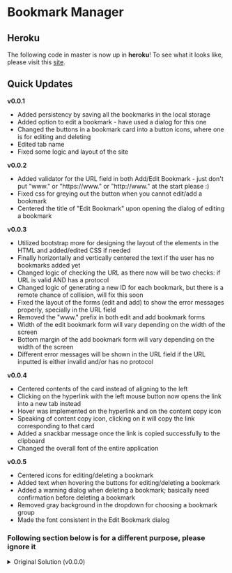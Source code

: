 # Bookmark Manager

## Heroku
The following code in master is now up in **heroku**! To see what it looks like, please visit this [site](https://bkmkmanager.herokuapp.com/).

## Quick Updates

**v0.0.1**
- Added persistency by saving all the bookmarks in the local storage
- Added option to edit a bookmark - have used a dialog for this one
- Changed the buttons in a bookmark card into a button icons, where one is for editing and deleting
- Edited tab name
- Fixed some logic and layout of the site

**v0.0.2**
- Added validator for the URL field in both Add/Edit Bookmark - just don't put "www." or "https://www." or "http://www." at the start please :) 
- Fixed css for greying out the button when you cannot edit/add a bookmark
- Centered the title of "Edit Bookmark" upon opening the dialog of editing a bookmark

**v0.0.3**
- Utilized bootstrap more for designing the layout of the elements in the HTML and added/edited CSS if needed
- Finally horizontally and vertically centered the text if the user has no bookmarks added yet
- Changed logic of checking the URL as there now will be two checks: if URL is valid AND has a protocol
- Changed logic of generating a new ID for each bookmark, but there is a remote chance of collision, will fix this soon
- Fixed the layout of the forms (edit and add) to show the error messages properly, specially in the URL field
- Removed the "www." prefix in both edit and add bookmark forms
- Width of the edit bookmark form will vary depending on the width of the screen
- Bottom margin of the add bookmark form will vary depending on the width of the screen
- Different error messages will be shown in the URL field if the URL inputted is either invalid and/or has no protocol

**v0.0.4**
- Centered contents of the card instead of aligning to the left
- Clicking on the hyperlink with the left mouse button now opens the link into a new tab instead
- Hover was implemented on the hyperlink and on the content copy icon
- Speaking of content copy icon, clicking on it will copy the link corresponding to that card
- Added a snackbar message once the link is copied successfully to the clipboard
- Changed the overall font of the entire application

**v0.0.5**
- Centered icons for editing/deleting a bookmark
- Added text when hovering the buttons for editing/deleting a bookmark
- Added a warning dialog when deleting a bookmark; basically need confirmation before deleting a bookmark
- Removed gray background in the dropdown for choosing a bookmark group
- Made the font consistent in the Edit Bookmark dialog

### Following section below is for a different purpose, please ignore it
<details>
<summary>Original Solution (v0.0.0)</summary>

## Solution Description (v0.0.0)

My solution to this use case involves the use of the following libraries in Angular:
- `ngrx` for handling the state management
- `@angular/material`, `bootstrap`, `@angular/flex-layout` for the user interface

Regarding state management, the store that I have consists of the following:

**Model**
- defined as an interface with the following properties
    - Title (Name) - **considered this as my unique id**
    - URL
    - Group

**State**
- consists of an array of bookmarks with the type Bookmark, which is defined as an interface

**Actions**
- consists of two actions namely:
    - `addBookmark`: where it takes in a bookmark prop to be added to the state
    - `removeBookmark`: where it takes in a bookmark prop to removed from the state

**Reducer**
- created a reducer for the logic of the two actions:
    - For the `addBookmark`, I have used the `find` function in the state to check if there is currently a bookmark that has the same title as to the title being added. This is done to avoid adding duplicates. If there is already a bookmark containing that specific title, the state remains the same. Else, the state will be changed where the new bookmark is added to the state.
    - For the `removeBookmark`, I have used the `filter` function in the state to return a new state without the bookmark being removed.

The code for all these is found in `src\app\state`.

Regarding user interface, I have mainly created two components, along with the app component, via code scaffolding, namely: `bookmarks` and `add-bookmark`:

**Add Bookmark Component**
- This component basically is a form where the user will add a bookmark. There are three inputs: "Name" where user types in the bookmark name; "URL" where user types the website **WITHOUT** the "www."; and "Group" where user types in the group of the bookmark.
- The code for this component is found in `src\app\add-bookmark`.

**Bookmarks Component**
- This component basically shows the bookmark/s the user has added. If there are no bookmarks yet (either via deleting all or user did not put any bookmarks yet), a message will appear. If there is a/are bookmark/s already in the store, the message will not appear anymore and instead will have the bookmarks shown, where each bookmark is in a card. In each card, it contains the following: name of the bookmark on top; the URL, that is a hyperlink, where the text is "Click here to go to link!"; the group the bookmark belongs to; and a button in the lower-left to delete the bookmark.
- There is also a dropdown to display the bookmarks grouped by the "group" property. By default, the option is "All", where it will show all bookmarks. Once there are multiple bookmarks with multiple groups, the user can use the dropdown to select which group of bookmarks the user wants to see.
- The code for this component is found in `src\app\bookmarks`.

**Unit Testing**
- The unit test involves the following tests per each component (code can be found in their respective `spec.ts` files):
    - App Component
        - Check if this component has been created
        - Check if the title "Bookmark Manager" is found there
    - Bookmarks Component
        - Check if this component has been created
        - Check if removing a bookmark works when the dispatch is called
    - Add Bookmark Component
        - Check if this component has been created
        - Check if the title of the card is "Add Bookmark"
        - Check if form is valid/invalid depending on the inputs
        - Check if adding a bookmark works when the dispatch is called

**Limitations of the Solution**
- The validation in the form is not fully implemented, particularly in the URL as there is no check if the URL ends properly (i.e. no check if the website ends in .com/.org etc.).
- In terms of deleting a bookmark, there is no warning first to the user if the user is sure to delete the bookmark or not.
- ~~Refreshing the page will fully remove all bookmarks, as the local storage is not implemented here.~~ I have already implemented the persistency using `ngrx-store-localstorage` in version 0.0.1
- The user interface can be further improved.
## Screenshots of the Solution

**Initial State**

![Initial State](img/initial-pic.png)

This will show up once the site is first loaded. The "Add Bookmark" button is also disabled in this case. It will be disabled until the user fills out all the three fields. The message will also show up in the Bookmarks component that the user has not yet added any bookmarks.

**Adding a Bookmark**

![Adding Bookmark](img/adding-initial-bookmark.png)

Once all three fields are filled out, the "Add Bookmark" will now be enabled.

![Added first bookmark](img/added-first-bookmark.png)

Once the "Add Bookmark" is clicked, the form will be reset. Now, the user has added one bookmark and as mentioned in the solution, the default bookmark view will show all bookmarks.

![Added multiple bookmarks](img/multiple-bookmarks.png)

Here, the user has added three other bookmarks, where all three are Social bookmarks.

**Change Bookmark View by Bookmark Group**

A user can change the bookmark view by clicking the dropdown found and then choose a specific group to show bookmarks for that only specific group.

![Leisure Bookmarks](img/leisure-bookmarks.png)

Here is what happens when the "Leisure" option is selected.

![Social Bookmarks](img/social-bookmarks.png)

Here is what happens when the "Social" option is selected.

**Deleting Bookmark/s**

A user can delete a bookmark by clicking the "Delete Bookmark" button found in a card containing the information of the bookmark a user has saved. Coming from the Social bookmark group, the user decides to delete the bookmark for Instagram.

![Delete Instagram](img/successful-deletion-social-bookmark.png)

Once clicked, the bookmark for Instagram has been deleted, and the view still stays in the Social bookmark group.

**Adding/Deleting Special Actions**

If a user is currently in a bookmark group view where there is only **ONE** bookmark for that group, and the user decides to delete that one and only bookmark for that bookmark group, the view will be back to All bookmarks.

![Leisure Delete](img/delete-from-leisure-bookmarks.png)

The user currently has the view in the Leisure bookmark group, and as we can see there is only one bookmark for the Leisure group. If the user then proceeds to delete this...

![All Bookmarks View](img/back-to-all-bookmarks.png)

Then, the view will now be back to All Bookmarks.

If the user is currently in a specific bookmark group view and wants to add a bookmark to a different/new group, then the added bookmark will not be in the current view.

![Add Work Bookmark](img/add-different-bookmark-different-group.png)

Here the user currently has the view in the Leisure bookmark group and decides to add a new bookmark with a different group.

![Succesful Addition but not showing](img/where-is-the-work-group.png)

After adding, the added bookmark will not be reflected in the current view as it has a different bookmark group.

![Select the group](img/new-group-added.png)

Upon clicking on the dropdown, the user can see that the new group has been added to the options.

![Added bookmark now showing based on new group](img/click-on-new-group.png)

From here, the user can now see the added bookmark, with the view of the new bookmark group.

## Running the Solution

1) Choose a directory (either via creating or choose existing) on where to put the code. In this example, I will use "C:\Projects\".
2) Open a command line/powershell in that folder. If you have `git` installed, you can type in the command line/powershell `git clone https://github.com/brainfrozeno00o/bookmark-manager.git` to clone the current repository. If not, you can download the file via ZIP file, and extract it to "C:\Projects\" (based on example).
3) To make sure the site can be run locally, the following needs to be installed:
    - Node.js and NPM: A good guide can be found [here](https://phoenixnap.com/kb/install-node-js-npm-on-windows) on how to install them.
    - Angular CLI: A good guide can be found [here](https://angular.io/cli) on how to install this.
4) Once all are installed, open a command line/powershell on the folder where the source code/repository is contained. In my example, it will be most likely "C:\Projects\bookmark-manager" if you used Git. But if via ZIP, it will be most likely "C:\Projects\bookmark-manager-master".
5) Type `npm install` to install all the dependencies needed to make the website work.
6) Once done, you can type `ng serve` to run the dev server. To access the site, proceed to `http://localhost:4200/`.
7) In case you want to do unit tests, you can type `ng test` to check the tests per each component.
</details>